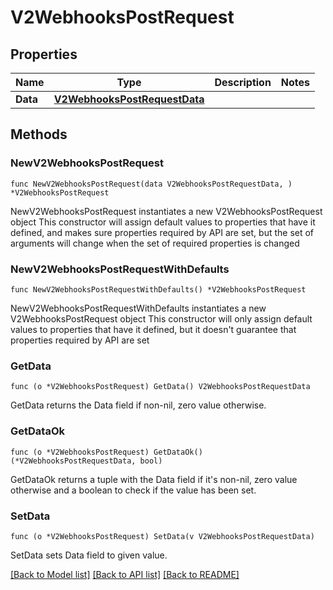 # V2WebhooksPostRequest

## Properties

Name | Type | Description | Notes
------------ | ------------- | ------------- | -------------
**Data** | [**V2WebhooksPostRequestData**](V2WebhooksPostRequestData.md) |  | 

## Methods

### NewV2WebhooksPostRequest

`func NewV2WebhooksPostRequest(data V2WebhooksPostRequestData, ) *V2WebhooksPostRequest`

NewV2WebhooksPostRequest instantiates a new V2WebhooksPostRequest object
This constructor will assign default values to properties that have it defined,
and makes sure properties required by API are set, but the set of arguments
will change when the set of required properties is changed

### NewV2WebhooksPostRequestWithDefaults

`func NewV2WebhooksPostRequestWithDefaults() *V2WebhooksPostRequest`

NewV2WebhooksPostRequestWithDefaults instantiates a new V2WebhooksPostRequest object
This constructor will only assign default values to properties that have it defined,
but it doesn't guarantee that properties required by API are set

### GetData

`func (o *V2WebhooksPostRequest) GetData() V2WebhooksPostRequestData`

GetData returns the Data field if non-nil, zero value otherwise.

### GetDataOk

`func (o *V2WebhooksPostRequest) GetDataOk() (*V2WebhooksPostRequestData, bool)`

GetDataOk returns a tuple with the Data field if it's non-nil, zero value otherwise
and a boolean to check if the value has been set.

### SetData

`func (o *V2WebhooksPostRequest) SetData(v V2WebhooksPostRequestData)`

SetData sets Data field to given value.



[[Back to Model list]](../README.md#documentation-for-models) [[Back to API list]](../README.md#documentation-for-api-endpoints) [[Back to README]](../README.md)


